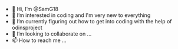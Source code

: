 - 👋 Hi, I’m @SamG18
- 👀 I’m interested in coding and I'm very new to everything 
- 🌱 I’m currently figuring out how to get into coding with the help of odinsproject
- 💞️ I’m looking to collaborate on ...
- 📫 How to reach me ...

<!---
SamG18/SamG18 is a ✨ special ✨ repository because its `README.md` (this file) appears on your GitHub profile.
You can click the Preview link to take a look at your changes.
--->
